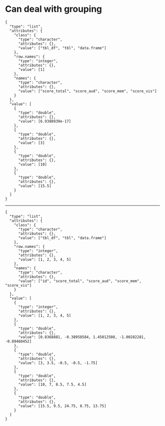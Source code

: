 # Can deal with grouping

    {
      "type": "list",
      "attributes": {
        "class": {
          "type": "character",
          "attributes": {},
          "value": ["tbl_df", "tbl", "data.frame"]
        },
        "row.names": {
          "type": "integer",
          "attributes": {},
          "value": [1]
        },
        "names": {
          "type": "character",
          "attributes": {},
          "value": ["score_total", "score_aud", "score_mem", "score_vis"]
        }
      },
      "value": [
        {
          "type": "double",
          "attributes": {},
          "value": [6.9388939e-17]
        },
        {
          "type": "double",
          "attributes": {},
          "value": [3]
        },
        {
          "type": "double",
          "attributes": {},
          "value": [10]
        },
        {
          "type": "double",
          "attributes": {},
          "value": [15.5]
        }
      ]
    }

---

    {
      "type": "list",
      "attributes": {
        "class": {
          "type": "character",
          "attributes": {},
          "value": ["tbl_df", "tbl", "data.frame"]
        },
        "row.names": {
          "type": "integer",
          "attributes": {},
          "value": [1, 2, 3, 4, 5]
        },
        "names": {
          "type": "character",
          "attributes": {},
          "value": ["id", "score_total", "score_aud", "score_mem", "score_vis"]
        }
      },
      "value": [
        {
          "type": "integer",
          "attributes": {},
          "value": [1, 2, 3, 4, 5]
        },
        {
          "type": "double",
          "attributes": {},
          "value": [0.8368881, -0.38958584, 1.45012508, -1.00282281, -0.89460452]
        },
        {
          "type": "double",
          "attributes": {},
          "value": [3, 3.5, -0.5, -0.5, -1.75]
        },
        {
          "type": "double",
          "attributes": {},
          "value": [10, 7, 8.5, 7.5, 4.5]
        },
        {
          "type": "double",
          "attributes": {},
          "value": [15.5, 9.5, 24.75, 8.75, 13.75]
        }
      ]
    }

